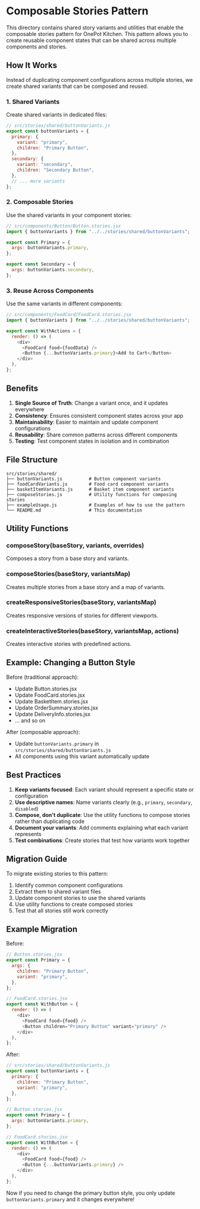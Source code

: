 # Composable Stories Pattern

This directory contains shared story variants and utilities that enable the composable stories pattern for OnePot Kitchen. This pattern allows you to create reusable component states that can be shared across multiple components and stories.

## How It Works

Instead of duplicating component configurations across multiple stories, we create shared variants that can be composed and reused.

### 1. Shared Variants

Create shared variants in dedicated files:

```javascript
// src/stories/shared/buttonVariants.js
export const buttonVariants = {
  primary: {
    variant: "primary",
    children: "Primary Button",
  },
  secondary: {
    variant: "secondary",
    children: "Secondary Button",
  },
  // ... more variants
};
```

### 2. Composable Stories

Use the shared variants in your component stories:

```javascript
// src/components/Button/Button.stories.jsx
import { buttonVariants } from "../../stories/shared/buttonVariants";

export const Primary = {
  args: buttonVariants.primary,
};

export const Secondary = {
  args: buttonVariants.secondary,
};
```

### 3. Reuse Across Components

Use the same variants in different components:

```javascript
// src/components/FoodCard/FoodCard.stories.jsx
import { buttonVariants } from "../../stories/shared/buttonVariants";

export const WithActions = {
  render: () => (
    <div>
      <FoodCard food={foodData} />
      <Button {...buttonVariants.primary}>Add to Cart</Button>
    </div>
  ),
};
```

## Benefits

1. **Single Source of Truth**: Change a variant once, and it updates everywhere
2. **Consistency**: Ensures consistent component states across your app
3. **Maintainability**: Easier to maintain and update component configurations
4. **Reusability**: Share common patterns across different components
5. **Testing**: Test component states in isolation and in combination

## File Structure

```
src/stories/shared/
├── buttonVariants.js          # Button component variants
├── foodCardVariants.js        # Food card component variants
├── basketItemVariants.js      # Basket item component variants
├── composeStories.js          # Utility functions for composing stories
├── exampleUsage.js            # Examples of how to use the pattern
└── README.md                  # This documentation
```

## Utility Functions

### composeStory(baseStory, variants, overrides)

Composes a story from a base story and variants.

### composeStories(baseStory, variantsMap)

Creates multiple stories from a base story and a map of variants.

### createResponsiveStories(baseStory, variantsMap)

Creates responsive versions of stories for different viewports.

### createInteractiveStories(baseStory, variantsMap, actions)

Creates interactive stories with predefined actions.

## Example: Changing a Button Style

Before (traditional approach):

- Update Button.stories.jsx
- Update FoodCard.stories.jsx
- Update BasketItem.stories.jsx
- Update OrderSummary.stories.jsx
- Update DeliveryInfo.stories.jsx
- ... and so on

After (composable approach):

- Update `buttonVariants.primary` in `src/stories/shared/buttonVariants.js`
- All components using this variant automatically update

## Best Practices

1. **Keep variants focused**: Each variant should represent a specific state or configuration
2. **Use descriptive names**: Name variants clearly (e.g., `primary`, `secondary`, `disabled`)
3. **Compose, don't duplicate**: Use the utility functions to compose stories rather than duplicating code
4. **Document your variants**: Add comments explaining what each variant represents
5. **Test combinations**: Create stories that test how variants work together

## Migration Guide

To migrate existing stories to this pattern:

1. Identify common component configurations
2. Extract them to shared variant files
3. Update component stories to use the shared variants
4. Use utility functions to create composed stories
5. Test that all stories still work correctly

## Example Migration

Before:

```javascript
// Button.stories.jsx
export const Primary = {
  args: {
    children: "Primary Button",
    variant: "primary",
  },
};

// FoodCard.stories.jsx
export const WithButton = {
  render: () => (
    <div>
      <FoodCard food={food} />
      <Button children="Primary Button" variant="primary" />
    </div>
  ),
};
```

After:

```javascript
// src/stories/shared/buttonVariants.js
export const buttonVariants = {
  primary: {
    children: "Primary Button",
    variant: "primary",
  },
};

// Button.stories.jsx
export const Primary = {
  args: buttonVariants.primary,
};

// FoodCard.stories.jsx
export const WithButton = {
  render: () => (
    <div>
      <FoodCard food={food} />
      <Button {...buttonVariants.primary} />
    </div>
  ),
};
```

Now if you need to change the primary button style, you only update `buttonVariants.primary` and it changes everywhere!
